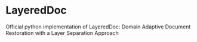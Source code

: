 # LayeredDoc
Official python implementation of LayeredDoc: Domain Adaptive Document Restoration with a Layer Separation Approach
